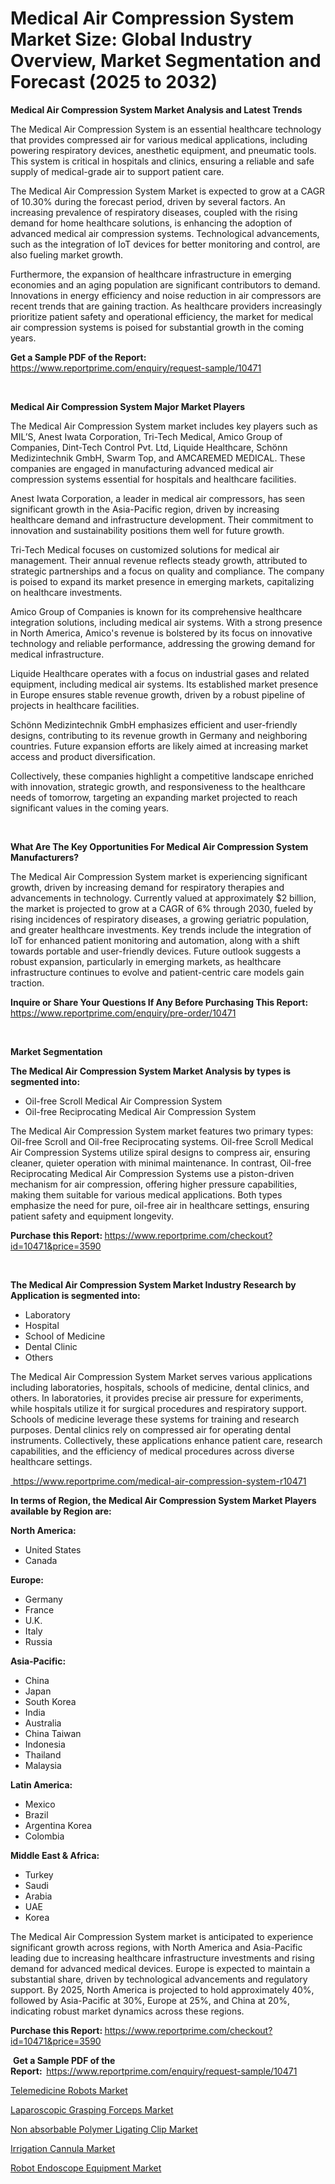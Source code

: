 <p><h1>Medical Air Compression System Market Size: Global Industry Overview, Market Segmentation and Forecast (2025 to 2032)</h1></p><p><strong>Medical Air Compression System Market Analysis and Latest Trends</strong></p>
<p><p>The Medical Air Compression System is an essential healthcare technology that provides compressed air for various medical applications, including powering respiratory devices, anesthetic equipment, and pneumatic tools. This system is critical in hospitals and clinics, ensuring a reliable and safe supply of medical-grade air to support patient care.</p><p>The Medical Air Compression System Market is expected to grow at a CAGR of 10.30% during the forecast period, driven by several factors. An increasing prevalence of respiratory diseases, coupled with the rising demand for home healthcare solutions, is enhancing the adoption of advanced medical air compression systems. Technological advancements, such as the integration of IoT devices for better monitoring and control, are also fueling market growth.</p><p>Furthermore, the expansion of healthcare infrastructure in emerging economies and an aging population are significant contributors to demand. Innovations in energy efficiency and noise reduction in air compressors are recent trends that are gaining traction. As healthcare providers increasingly prioritize patient safety and operational efficiency, the market for medical air compression systems is poised for substantial growth in the coming years.</p></p>
<p><strong>Get a Sample PDF of the Report:&nbsp;</strong> <a href="https://www.reportprime.com/enquiry/request-sample/10471?utm_campaign=7&utm_medium=2&utm_source=Github&utm_content=ia&utm_term=20032025&utm_id=medical-air-compression-system">https://www.reportprime.com/enquiry/request-sample/10471</a></p>
<p>&nbsp;</p>
<p><strong>Medical Air Compression System Major Market Players</strong></p>
<p><p>The Medical Air Compression System market includes key players such as MIL’S, Anest Iwata Corporation, Tri-Tech Medical, Amico Group of Companies, Dint-Tech Control Pvt. Ltd, Liquide Healthcare, Schönn Medizintechnik GmbH, Swarm Top, and AMCAREMED MEDICAL. These companies are engaged in manufacturing advanced medical air compression systems essential for hospitals and healthcare facilities.</p><p>Anest Iwata Corporation, a leader in medical air compressors, has seen significant growth in the Asia-Pacific region, driven by increasing healthcare demand and infrastructure development. Their commitment to innovation and sustainability positions them well for future growth.</p><p>Tri-Tech Medical focuses on customized solutions for medical air management. Their annual revenue reflects steady growth, attributed to strategic partnerships and a focus on quality and compliance. The company is poised to expand its market presence in emerging markets, capitalizing on healthcare investments.</p><p>Amico Group of Companies is known for its comprehensive healthcare integration solutions, including medical air systems. With a strong presence in North America, Amico's revenue is bolstered by its focus on innovative technology and reliable performance, addressing the growing demand for medical infrastructure.</p><p>Liquide Healthcare operates with a focus on industrial gases and related equipment, including medical air systems. Its established market presence in Europe ensures stable revenue growth, driven by a robust pipeline of projects in healthcare facilities.</p><p>Schönn Medizintechnik GmbH emphasizes efficient and user-friendly designs, contributing to its revenue growth in Germany and neighboring countries. Future expansion efforts are likely aimed at increasing market access and product diversification.</p><p>Collectively, these companies highlight a competitive landscape enriched with innovation, strategic growth, and responsiveness to the healthcare needs of tomorrow, targeting an expanding market projected to reach significant values in the coming years.</p></p>
<p>&nbsp;</p>
<p><strong>What Are The Key Opportunities For Medical Air Compression System Manufacturers?</strong></p>
<p><p>The Medical Air Compression System market is experiencing significant growth, driven by increasing demand for respiratory therapies and advancements in technology. Currently valued at approximately $2 billion, the market is projected to grow at a CAGR of 6% through 2030, fueled by rising incidences of respiratory diseases, a growing geriatric population, and greater healthcare investments. Key trends include the integration of IoT for enhanced patient monitoring and automation, along with a shift towards portable and user-friendly devices. Future outlook suggests a robust expansion, particularly in emerging markets, as healthcare infrastructure continues to evolve and patient-centric care models gain traction.</p></p>
<p><strong>Inquire or Share Your Questions If Any Before Purchasing This Report:</strong> <a href="https://www.reportprime.com/enquiry/pre-order/10471?utm_campaign=7&utm_medium=2&utm_source=Github&utm_content=ia&utm_term=20032025&utm_id=medical-air-compression-system">https://www.reportprime.com/enquiry/pre-order/10471</a></p>
<p>&nbsp;</p>
<p><strong>Market Segmentation</strong></p>
<p><strong>The Medical Air Compression System Market Analysis by types is segmented into:</strong></p>
<p><ul><li>Oil-free Scroll Medical Air Compression System</li><li>Oil-free Reciprocating Medical Air Compression System</li></ul></p>
<p><p>The Medical Air Compression System market features two primary types: Oil-free Scroll and Oil-free Reciprocating systems. Oil-free Scroll Medical Air Compression Systems utilize spiral designs to compress air, ensuring cleaner, quieter operation with minimal maintenance. In contrast, Oil-free Reciprocating Medical Air Compression Systems use a piston-driven mechanism for air compression, offering higher pressure capabilities, making them suitable for various medical applications. Both types emphasize the need for pure, oil-free air in healthcare settings, ensuring patient safety and equipment longevity.</p></p>
<p><strong>Purchase this Report:&nbsp;</strong><a href="https://www.reportprime.com/checkout?id=10471&price=3590&utm_campaign=7&utm_medium=2&utm_source=Github&utm_content=ia&utm_term=20032025&utm_id=medical-air-compression-system">https://www.reportprime.com/checkout?id=10471&price=3590</a></p>
<p>&nbsp;</p>
<p><strong>The Medical Air Compression System Market Industry Research by Application is segmented into:</strong></p>
<p><ul><li>Laboratory</li><li>Hospital</li><li>School of Medicine</li><li>Dental Clinic</li><li>Others</li></ul></p>
<p><p>The Medical Air Compression System Market serves various applications including laboratories, hospitals, schools of medicine, dental clinics, and others. In laboratories, it provides precise air pressure for experiments, while hospitals utilize it for surgical procedures and respiratory support. Schools of medicine leverage these systems for training and research purposes. Dental clinics rely on compressed air for operating dental instruments. Collectively, these applications enhance patient care, research capabilities, and the efficiency of medical procedures across diverse healthcare settings.</p></p>
<p><a href="https://www.reportprime.com/medical-air-compression-system-r10471?utm_campaign=7&utm_medium=2&utm_source=Github&utm_content=ia&utm_term=20032025&utm_id=medical-air-compression-system">&nbsp;https://www.reportprime.com/medical-air-compression-system-r10471</a></p>
<p><strong>In terms of Region, the Medical Air Compression System Market Players available by Region are:</strong></p>
<p>
    <p> <strong> North America: </strong>
        <ul>
            <li>United States</li>
            <li>Canada</li>
        </ul>
        </p> 
    <p> <strong> Europe: </strong>
        <ul>
            <li>Germany</li>
            <li>France</li>
            <li>U.K.</li>
            <li>Italy</li>
            <li>Russia</li>
        </ul>
        </p> 
    <p> <strong> Asia-Pacific: </strong>
        <ul>
            <li>China</li>
            <li>Japan</li>
            <li>South Korea</li>
            <li>India</li>
            <li>Australia</li>
            <li>China Taiwan</li>
            <li>Indonesia</li>
            <li>Thailand</li>
            <li>Malaysia</li>
        </ul>
        </p> 
    <p> <strong> Latin America: </strong>
        <ul>
            <li>Mexico</li>
            <li>Brazil</li>
            <li>Argentina Korea</li>
            <li>Colombia</li>
        </ul>
        </p> 
    <p> <strong> Middle East & Africa: </strong>
        <ul>
            <li>Turkey</li>
            <li>Saudi</li>
            <li>Arabia</li>
            <li>UAE</li>
            <li>Korea</li>
        </ul>
    </p>
    </p>
<p><p>The Medical Air Compression System market is anticipated to experience significant growth across regions, with North America and Asia-Pacific leading due to increasing healthcare infrastructure investments and rising demand for advanced medical devices. Europe is expected to maintain a substantial share, driven by technological advancements and regulatory support. By 2025, North America is projected to hold approximately 40%, followed by Asia-Pacific at 30%, Europe at 25%, and China at 20%, indicating robust market dynamics across these regions.</p></p>
<p><strong>Purchase this Report: </strong><a href="https://www.reportprime.com/checkout?id=10471&price=3590&utm_campaign=7&utm_medium=2&utm_source=Github&utm_content=ia&utm_term=20032025&utm_id=medical-air-compression-system">https://www.reportprime.com/checkout?id=10471&price=3590</a></p>
<p>&nbsp;<strong>Get a Sample PDF of the Report:&nbsp;&nbsp;</strong><a href="https://www.reportprime.com/enquiry/request-sample/10471?utm_campaign=7&utm_medium=2&utm_source=Github&utm_content=ia&utm_term=20032025&utm_id=medical-air-compression-system">https://www.reportprime.com/enquiry/request-sample/10471</a></p>
<p><strong></strong></p>
<p><p><a href="https://github.com/vigatoimrene04/Market-Research-Report-List-1/blob/main/telemedicine-robots-market.md?utm_campaign=7&utm_medium=2&utm_source=Github&utm_content=ia&utm_term=20032025&utm_id=medical-air-compression-system">Telemedicine Robots Market</a></p><p><a href="https://github.com/supashcriana/Market-Research-Report-List-1/blob/main/laparoscopic-grasping-forceps-market.md?utm_campaign=7&utm_medium=2&utm_source=Github&utm_content=ia&utm_term=20032025&utm_id=medical-air-compression-system">Laparoscopic Grasping Forceps Market</a></p><p><a href="https://github.com/ozolsgasko02/Market-Research-Report-List-1/blob/main/non-absorbable-polymer-ligating-clip-market.md?utm_campaign=7&utm_medium=2&utm_source=Github&utm_content=ia&utm_term=20032025&utm_id=medical-air-compression-system">Non absorbable Polymer Ligating Clip Market</a></p><p><a href="https://github.com/joubehobock75/Market-Research-Report-List-1/blob/main/irrigation-cannula-market.md?utm_campaign=7&utm_medium=2&utm_source=Github&utm_content=ia&utm_term=20032025&utm_id=medical-air-compression-system">Irrigation Cannula Market</a></p><p><a href="https://github.com/gasiorgary79/Market-Research-Report-List-1/blob/main/robot-endoscope-equipment-market.md?utm_campaign=7&utm_medium=2&utm_source=Github&utm_content=ia&utm_term=20032025&utm_id=medical-air-compression-system">Robot Endoscope Equipment Market</a></p></p>